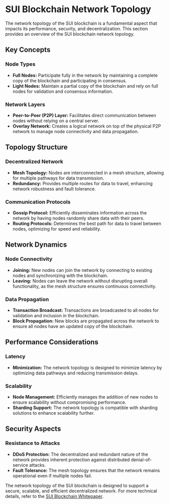 # SUI Blockchain Network Topology

The network topology of the SUI blockchain is a fundamental aspect that impacts its performance, security, and decentralization. This section provides an overview of the SUI blockchain network topology.

## Key Concepts

### Node Types
- **Full Nodes:** Participate fully in the network by maintaining a complete copy of the blockchain and participating in consensus.
- **Light Nodes:** Maintain a partial copy of the blockchain and rely on full nodes for validation and consensus information.

### Network Layers
- **Peer-to-Peer (P2P) Layer:** Facilitates direct communication between nodes without relying on a central server.
- **Overlay Network:** Creates a logical network on top of the physical P2P network to manage node connectivity and data propagation.

## Topology Structure

### Decentralized Network
- **Mesh Topology:** Nodes are interconnected in a mesh structure, allowing for multiple pathways for data transmission.
- **Redundancy:** Provides multiple routes for data to travel, enhancing network robustness and fault tolerance.

### Communication Protocols
- **Gossip Protocol:** Efficiently disseminates information across the network by having nodes randomly share data with their peers.
- **Routing Protocols:** Determines the best path for data to travel between nodes, optimizing for speed and reliability.

## Network Dynamics

### Node Connectivity
- **Joining:** New nodes can join the network by connecting to existing nodes and synchronizing with the blockchain.
- **Leaving:** Nodes can leave the network without disrupting overall functionality, as the mesh structure ensures continuous connectivity.

### Data Propagation
- **Transaction Broadcast:** Transactions are broadcasted to all nodes for validation and inclusion in the blockchain.
- **Block Propagation:** New blocks are propagated across the network to ensure all nodes have an updated copy of the blockchain.

## Performance Considerations

### Latency
- **Minimization:** The network topology is designed to minimize latency by optimizing data pathways and reducing transmission delays.

### Scalability
- **Node Management:** Efficiently manages the addition of new nodes to ensure scalability without compromising performance.
- **Sharding Support:** The network topology is compatible with sharding solutions to enhance scalability further.

## Security Aspects

### Resistance to Attacks
- **DDoS Protection:** The decentralized and redundant nature of the network provides inherent protection against distributed denial-of-service attacks.
- **Fault Tolerance:** The mesh topology ensures that the network remains operational even if multiple nodes fail.

The network topology of the SUI blockchain is designed to support a secure, scalable, and efficient decentralized network. For more technical details, refer to the [SUI Blockchain Whitepaper](./09_SUI_Blockchain_Whitepaper.md).

